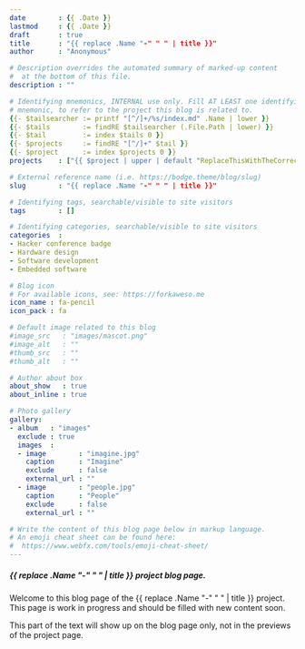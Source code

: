 ```yaml
---
date        : {{ .Date }}
lastmod     : {{ .Date }}
draft       : true
title       : "{{ replace .Name "-" " " | title }}"
author      : "Anonymous"

# Description overrides the automated summary of marked-up content
#  at the bottom of this file.
description : ""

# Identifying mnemonics, INTERNAL use only. Fill AT LEAST one identifying
# mnemonic, to refer to the project this blog is related to.
{{- $tailsearcher := printf "[^/]+/%s/index.md" .Name | lower }}
{{- $tails        := findRE $tailsearcher (.File.Path | lower) }}
{{- $tail         := index $tails 0 }}
{{- $projects     := findRE "[^/]+" $tail }}
{{- $project      := index $projects 0 }}
projects    : ["{{ $project | upper | default "ReplaceThisWithTheCorrectProjectID" }}"]

# External reference name (i.e. https://bodge.theme/blog/slug)
slug        : "{{ replace .Name "-" " " | title }}"

# Identifying tags, searchable/visible to site visitors
tags        : []

# Identifying categories, searchable/visible to site visitors
categories  :
- Hacker conference badge
- Hardware design
- Software development
- Embedded software

# Blog icon
# For available icons, see: https://forkaweso.me
icon_name : fa-pencil
icon_pack : fa

# Default image related to this blog
#image_src   : "images/mascot.png"
#image_alt   : ""
#thumb_src   : ""
#thumb_alt   : ""

# Author about box
about_show   : true
about_inline : true

# Photo gallery
gallery:
- album   : "images"
  exclude : true
  images  :
  - image        : "imagine.jpg"
    caption      : "Imagine"
    exclude      : false
    external_url : ""
  - image        : "people.jpg"
    caption      : "People"
    exclude      : false
    external_url : ""

# Write the content of this blog page below in markup language.
# An emoji cheat sheet can be found here:
#  https://www.webfx.com/tools/emoji-cheat-sheet/
---
```


##### {{ replace .Name "-" " " | title }} project blog page.

Welcome to this blog page of the {{ replace .Name "-" " " | title }} project. This page is work in progress and should be filled with new content soon.

<!--more-->

This part of the text will show up on the blog page only, not in the previews of the project page.
